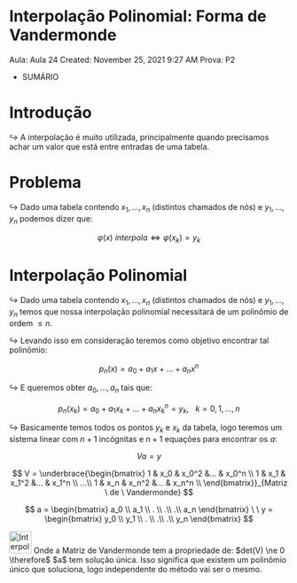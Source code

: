 # Interpolação Polinomial: Forma de Vandermonde

Aula: Aula 24
Created: November 25, 2021 9:27 AM
Prova: P2

- SUMÁRIO

# Introdução

$\hookrightarrow$ A interpolação é muito utilizada, principalmente quando precisamos achar um valor que está entre entradas de uma tabela.

# Problema

$\hookrightarrow$ Dado uma tabela contendo $x_1, ..., x_n$ (distintos chamados de nós) e $y_1, ..., y_n$ podemos dizer que:

$$
\varphi (x) \ interpola \iff  \varphi (x_k) = y_k
$$

# Interpolação Polinomial

$\hookrightarrow$ Dado uma tabela contendo $x_1, ..., x_n$ (distintos chamados de nós) e $y_1, ..., y_n$ temos que nossa interpolação polinomial necessitará de um polinômio de ordem $\le n$.

$\hookrightarrow$ Levando isso em consideração teremos como objetivo encontrar tal polinômio:

$$
p_n(x) = a_0 + a_1 x + ...+a_n x^n
$$

$\hookrightarrow$ E queremos obter $a_0, ..., a_n$ tais que:

$$
p_n(x_k) = a_0 + a_1x_k + ... + a_n x_k^n = y_k,  \ \ \ k = 0, 1, ..., n
$$

$\hookrightarrow$ Basicamente temos todos os pontos $y_k$ e $x_k$ da tabela, logo teremos um sistema linear com $n+ 1$ incógnitas e $n+1$ equações para encontrar os $a$:

$$
V a = y
$$

$$
V = \underbrace{\begin{bmatrix}
1 & x_0 & x_0^2 &... & x_0^n \\
1 & x_1 & x_1^2 &... & x_1^n \\ 
...\\
1 & x_n & x_n^2 &... & x_n^n \\
\end{bmatrix}}_{Matriz \ de \ Vandermonde}
$$

$$
a = \begin{bmatrix}
a_0 \\ a_1 \\ . \\ .\\ .\\ a_n
\end{bmatrix} \ \ y = \begin{bmatrix}
y_0 \\ y_1 \\ . \\ .\\ .\\ y_n
\end{bmatrix}
$$

<aside>
<img src="Interpolac%CC%A7a%CC%83o%20Polinomial%20Forma%20de%20Vandermonde%2029c583f9b0464d33bcbb83933bd47da8/yuru_camp.png" alt="Interpolac%CC%A7a%CC%83o%20Polinomial%20Forma%20de%20Vandermonde%2029c583f9b0464d33bcbb83933bd47da8/yuru_camp.png" width="40px" /> Onde a Matriz de Vandermonde tem a propriedade de:
$det(V) \ne 0 \therefore$  $a$ tem solução única. Isso significa que existem um polinômio único que soluciona, logo independente do método vai ser o mesmo.

</aside>